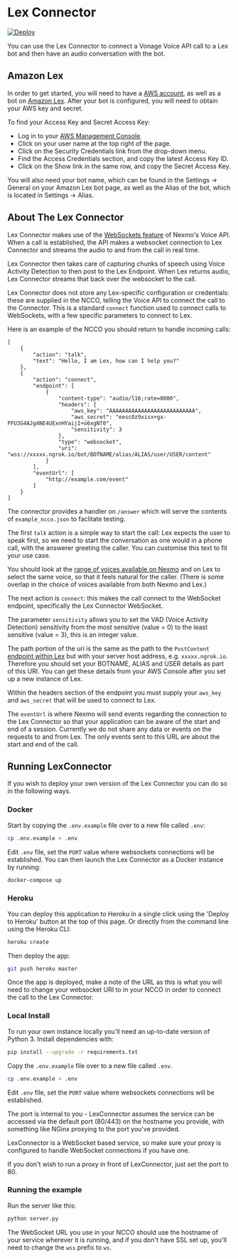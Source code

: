 # Lex Connector

[![Deploy](https://www.herokucdn.com/deploy/button.svg)](https://heroku.com/deploy?template=https://github.com/Nexmo/lex-connector/heroku)

You can use the Lex Connector to connect a Vonage Voice API call to a Lex bot and then have an audio conversation with the bot.

## Amazon Lex

In order to get started, you will need to have a [AWS account](http://aws.amazon.com), as well as a bot on [Amazon Lex](https://aws.amazon.com/lex/).
After your bot is configured, you will need to obtain your AWS key and secret.

To find your Access Key and Secret Access Key:

- Log in to your [AWS Management Console](http://aws.amazon.com).
- Click on your user name at the top right of the page.
- Click on the Security Credentials link from the drop-down menu.
- Find the Access Credentials section, and copy the latest Access Key ID.
- Click on the Show link in the same row, and copy the Secret Access Key.

You will also need your bot name, which can be found in the Settings -> General on your Amazon Lex bot page, as well as the Alias of the bot, which is located in Settings -> Alias.

## About The Lex Connector

Lex Connector makes use of the [WebSockets feature](https://docs.nexmo.com/voice/voice-api/websockets) of Nexmo's Voice API. When a call is established, the API makes a websocket connection to Lex Connector and streams the audio to and from the call in real time.

Lex Connector then takes care of capturing chunks of speech using Voice Activity Detection to then post to the Lex Endpoint. When Lex returns audio, Lex Connector streams that back over the websocket to the call.

Lex Connector does not store any Lex-specific configuration or credentials: these are supplied in the NCCO, telling the Voice API to connect the call to the Connector. This is a standard `connect` function used to connect calls to WebSockets, with a few specific parameters to connect to Lex.

Here is an example of the NCCO you should return to handle incoming calls:

```
[
    {
        "action": "talk",
        "text": "Hello, I am Lex, how can I help you?"
    },
    {
        "action": "connect",
        "endpoint": [
            {
                "content-type": "audio/l16;rate=8000",
                "headers": {
                    "aws_key": "AAAAAAAAAAAAAAAAAAAAAAAAAAA",
                    "aws_secret": "eescOz9xisx+gx-PFU3G4AJg4NE4UExnHYaijI+o6xgNT0",
                    "sensitivity": 3
                },
                "type": "websocket",
                "uri": "wss://xxxxx.ngrok.io/bot/BOTNAME/alias/ALIAS/user/USER/content"
            }
        ],
        "eventUrl": [
            "http://example.com/event"
        ]
    }
]
```

The connector provides a handler on `/answer` which will serve the contents of `example_ncco.json` to faclitate testing.

The first `talk` action is a simple way to start the call: Lex expects the user to speak first, so we need to start the conversation as one would in a phone call, with the answerer greeting the caller. You can customise this text to fit your use case.

You should look at the [range of voices available on Nexmo](https://docs.nexmo.com/voice/voice-api/ncco-reference#talk) and on Lex to select the same voice, so that it feels natural for the caller. (There is some overlap in the choice of voices available from both Nexmo and Lex.)

The next action is `connect`: this makes the call connect to the WebSocket endpoint, specifically the Lex Connector WebSocket.

The parameter `sensitivity` allows you to set the VAD (Voice Activity Detection) sensitivity from the most sensitive (value = 0) to the least sensitive (value = 3), this is an integer value.

The path portion of the uri is the same as the path to the `PostContent` [endpoint within Lex](http://docs.aws.amazon.com/lex/latest/dg/API_PostContent.html) but with your server host address, e.g. `xxxxx.ngrok.io`. Therefore you should set your BOTNAME, ALIAS and USER details as part of this URI. You can get these details from your AWS Console after you set up a new instance of Lex.

Within the headers section of the endpoint you must supply your `aws_key` and `aws_secret` that will be used to connect to Lex.

The `eventUrl` is where Nexmo will send events regarding the connection to the Lex Connector so that your application can be aware of the start and end of a session. Currently we do not share any data or events on the requests to and from Lex. The only events sent to this URL are about the start and end of the call.


## Running LexConnector

If you wish to deploy your own version of the Lex Connector you can do so in the following ways.

### Docker

Start by copying the `.env.example` file over to a new file called `.env`:

```bash
cp .env.example > .env
```

Edit `.env` file, set the `PORT` value where websockets connections will be established. You can then launch the Lex Connector as a Docker instance by running:

```bash
docker-compose up
```

### Heroku

You can deploy this application to Heroku in a single click using the 'Deploy to Heroku' button at the top of this page. Or directly from the command line using the Heroku CLI:

```bash
heroku create
```

Then deploy the app:

```bash
git push heroku master
```

Once the app is deployed, make a note of the URL as this is what you will need to change your websocket URI to in your NCCO in order to connect the call to the Lex Connector.

### Local Install


To run your own instance locally you'll need an up-to-date version of Python 3. Install dependencies with:

```bash
pip install --upgrade -r requirements.txt
```

Copy the `.env.example` file over to a new file called `.env`.

```bash
cp .env.example > .env
```
Edit `.env` file, set the `PORT` value where websockets connections will be established.

The port is internal to you - LexConnector assumes the service can be accessed via the default port (80/443) on the hostname you provide, with something like NGinx proxying to the port you've provided.

LexConnector is a WebSocket based service, so make sure your proxy is configured to handle WebSocket connections if you have one.

If you don't wish to run a proxy in front of LexConnector, just set the port to 80.

### Running the example

Run the server like this:

```bash
python server.py
```

The WebSocket URL you use in your NCCO should use the hostname of your service wherever it is running, and if you don't have SSL set up, you'll need to change the `wss` prefix to `ws`.
